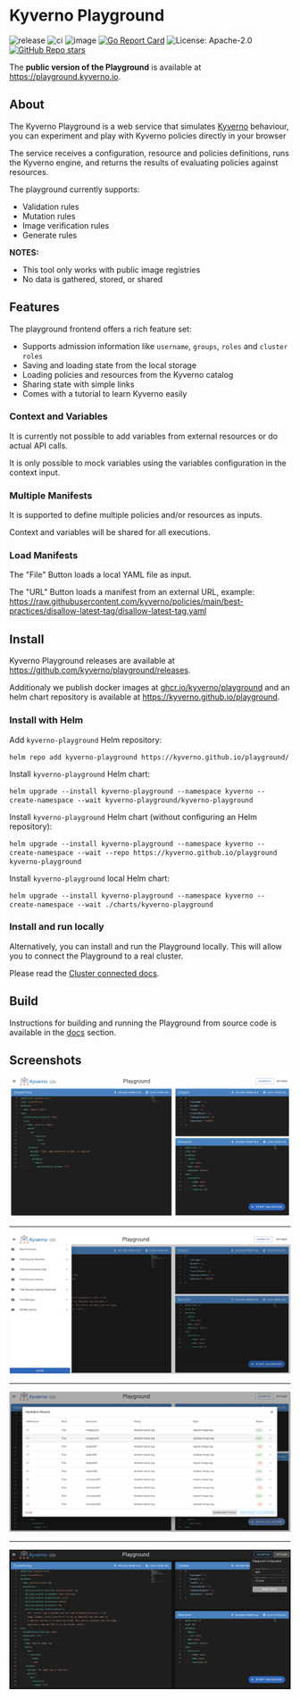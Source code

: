 # Kyverno Playground

![release](https://github.com/kyverno/playground/workflows/release/badge.svg)
![ci](https://github.com/kyverno/playground/workflows/ci/badge.svg)
![image](https://github.com/kyverno/playground/workflows/image/badge.svg)
[![Go Report Card](https://goreportcard.com/badge/github.com/kyverno/playground/backend)](https://goreportcard.com/report/github.com/kyverno/playground/backend)
![License: Apache-2.0](https://img.shields.io/github/license/kyverno/playground?color=blue)
[![GitHub Repo stars](https://img.shields.io/github/stars/kyverno/playground)](https://github.com/kyverno/playground/stargazers)

The **public version of the Playground** is available at https://playground.kyverno.io.

## About

The Kyverno Playground is a web service that simulates [Kyverno](https://github.com/kyverno/kyverno) behaviour, you can experiment and play with Kyverno policies directly in your browser

The service receives a configuration, resource and policies definitions, runs the Kyverno engine, and returns the results of evaluating policies against resources.

The playground currently supports:
- Validation rules
- Mutation rules
- Image verification rules
- Generate rules

**NOTES:**
- This tool only works with public image registries
- No data is gathered, stored, or shared

## Features

The playground frontend offers a rich feature set:
- Supports admission information like `username`, `groups`, `roles` and `cluster roles`
- Saving and loading state from the local storage
- Loading policies and resources from the Kyverno catalog
- Sharing state with simple links
- Comes with a tutorial to learn Kyverno easily

### Context and Variables

It is currently not possible to add variables from external resources or do actual API calls.

It is only possible to mock variables using the variables configuration in the context input.

### Multiple Manifests

It is supported to define multiple policies and/or resources as inputs.

Context and variables will be shared for all executions.

### Load Manifests

The "File" Button loads a local YAML file as input.

The "URL" Button loads a manifest from an external URL, example: https://raw.githubusercontent.com/kyverno/policies/main/best-practices/disallow-latest-tag/disallow-latest-tag.yaml

## Install

Kyverno Playground releases are available at https://github.com/kyverno/playground/releases.

Additionaly we publish docker images at [ghcr.io/kyverno/playground](https://github.com/kyverno/playground/pkgs/container/playground) and an helm chart repository is available at https://kyverno.github.io/playground.

### Install with Helm

Add `kyverno-playground` Helm repository:

```shell
helm repo add kyverno-playground https://kyverno.github.io/playground/
```

Install `kyverno-playground` Helm chart:

```shell
helm upgrade --install kyverno-playground --namespace kyverno --create-namespace --wait kyverno-playground/kyverno-playground
```

Install `kyverno-playground` Helm chart (without configuring an Helm repository):
```shell
helm upgrade --install kyverno-playground --namespace kyverno --create-namespace --wait --repo https://kyverno.github.io/playground kyverno-playground
```

Install `kyverno-playground` local Helm chart:
```shell
helm upgrade --install kyverno-playground --namespace kyverno --create-namespace --wait ./charts/kyverno-playground
```

### Install and run locally

Alternatively, you can install and run the Playground locally. This will allow you to connect the Playground to a real cluster.

Please read the [Cluster connected docs](./docs/CLUSTER.md).

## Build

Instructions for building and running the Playground from source code is available in the [docs](./docs) section.

## Screenshots

![Kyverno Playground - Layout](./frontend/screens/layout.png?raw=true)

<hr />

![Kyverno Playground - Examples](./frontend/screens/examples.png?raw=true)

<hr />

![Kyverno Playground - Validation Results](./frontend/screens/results.png?raw=true)

<hr />

![Kyverno Playground - DarkMode](./frontend/screens/darkmode.png?raw=true)
